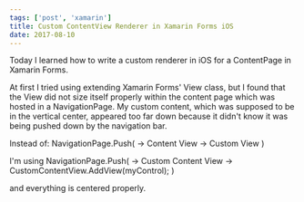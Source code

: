 ```yaml
---
tags: ['post', 'xamarin']
title: Custom ContentView Renderer in Xamarin Forms iOS
date: 2017-08-10
---
```


Today I learned how to write a custom renderer in iOS for a ContentPage in Xamarin Forms. 

At first I tried using extending Xamarin Forms' View class, but I found that the View did not size itself properly within the content page which was hosted in a NavigationPage. My custom content, which was supposed to be in the vertical center, appeared too far down because it didn't know it was being pushed down by the navigation bar. 

Instead of: 
NavigationPage.Push(
 -> Content View
   -> Custom View
)

I'm using 
NavigationPage.Push(
 -> Custom Content View
    -> CustomContentView.AddView(myControl);
)

and everything is centered properly. 